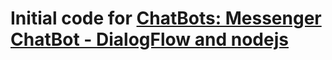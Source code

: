 # Initial code for  [ChatBots: Messenger ChatBot - DialogFlow and nodejs](https://www.udemy.com/chatbots/?couponCode=GITHUB)


